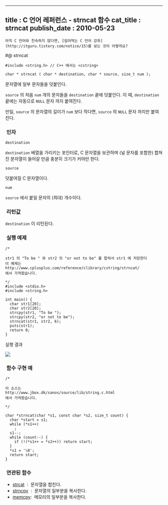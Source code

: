 ----------------
title : C 언어 레퍼런스 - strncat 함수
cat_title :  strncat
publish_date : 2010-05-23
--------------



```warning
아직 C 언어와 친숙하지 않다면, [씹어먹는 C 언어 강좌](http://itguru.tistory.com/notice/15)를 보는 것이 어떻까요?

```

#@ strncat

```info-format
#include <string.h> // C++ 에서는 <cstring>

char * strncat ( char * destination, char * source, size_t num );
```


문자열에 일부 문자들을 덧붙인다.

`source` 의 처음 `num` 개의 문자들을 `destination` 끝에 덧붙인다. 이 때, `destination` 끝에는 자동으로 `NULL` 문자 까지 붙여진다.

만일, `source` 의 문자열의 길이가 `num` 보다 작다면, `source` 의 `NULL` 문자 까지만 붙여진다.



###  인자




`destination`

`destination` 배열을 가리키는 포인터로, C 문자열을 보관하며 (널 문자를 포함한) 합쳐진 문자열이 들어갈 만큼 충분히 크기가 커야만 한다.

`source`

덧붙여질 C 문자열이다.

`num`

`source` 에서 붙일 문자의 (최대) 개수이다.



###  리턴값


`destination` 이 리턴된다.



###  실행 예제


```cpp-formatted
/*

str1 의 "To be " 와 str2 의 "or not to be" 를 합쳐서 str1 에 저장한다
이 예제는
http://www.cplusplus.com/reference/clibrary/cstring/strncat/
에서 가져왔습니다.

*/
#include <stdio.h>
#include <string.h>

int main() {
  char str1[20];
  char str2[20];
  strcpy(str1, "To be ");
  strcpy(str2, "or not to be");
  strncat(str1, str2, 6);
  puts(str1);
  return 0;
}
```

실행 결과


![](http://img1.daumcdn.net/thumb/R1920x0/?fname=http%3A%2F%2Fcfile24.uf.tistory.com%2Fimage%2F201608194C14EF7D2681EB)



###  함수 구현 예


```cpp-formatted
/*

이 소스는
http://www.jbox.dk/sanos/source/lib/string.c.html
에서 가져왔습니다.

*/

char *strncat(char *s1, const char *s2, size_t count) {
  char *start = s1;
  while (*s1++)
    ;
  s1--;
  while (count--) {
    if (!(*s1++ = *s2++)) return start;
  }
  *s1 = '\0';
  return start;
}
```



###  연관된 함수


*  [strcat](http://itguru.tistory.com/81)  :  문자열을 합친다.
*  [strncpy](http://itguru.tistory.com/80)  :  문자열의 일부분을 복사한다.
*  [memcpy](http://itguru.tistory.com/77):  메모리의 일부분을 복사한다.